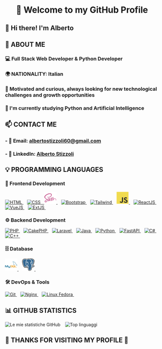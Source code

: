 <h1 align="center">🌟 Welcome to my GitHub Profile</h1>

## 👋 Hi there! I'm Alberto

## 🙋 ABOUT ME
###  💻 Full Stack Web Developer & Python Developer
###  🌍 NATIONALITY: Italian
### 🚀  Motivated and curious, always looking for new technological challenges and growth opportunities
### 📖 I'm currently studying Python and Artificial Intelligence

## 📫 CONTACT ME
### - 📧 Email: albertostizzoli60@gmail.com 
### - 🔗 LinkedIn: [Alberto Stizzoli](https://www.linkedin.com/in/alberto-stizzoli-82a676260/)

## 💡 PROGRAMMING LANGUAGES

### 🎨 Frontend Development
<a href="https://developer.mozilla.org/en-US/docs/Web/HTML">
  <img src="https://raw.githubusercontent.com/danielcranney/readme-generator/main/public/icons/skills/html5-colored.svg" width="40" alt="HTML"/> 
</a>&nbsp;&nbsp;
<a href="https://developer.mozilla.org/en-US/docs/Web/CSS">
  <img src="https://raw.githubusercontent.com/danielcranney/readme-generator/main/public/icons/skills/css3-colored.svg" width="40" alt="CSS"/>&nbsp;&nbsp;
</a>
<a href="https://sass-lang.com/documentation/">
  <img src="https://raw.githubusercontent.com/devicons/devicon/master/icons/sass/sass-original.svg" width="40" alt="SASS"/> 
</a>&nbsp;&nbsp;
<a href="https://getbootstrap.com/docs/5.3/getting-started/introduction/">
  <img src="https://raw.githubusercontent.com/danielcranney/readme-generator/main/public/icons/skills/bootstrap-colored.svg" width="40" alt="Bootstrap"/>
</a>&nbsp;&nbsp;
<a href="https://tailwindcss.com/">
  <img src="https://raw.githubusercontent.com/danielcranney/readme-generator/main/public/icons/skills/tailwindcss-colored.svg" width="40" alt="Tailwind"/> 
</a>&nbsp;&nbsp;
<a href="https://developer.mozilla.org/en-US/docs/Web/JavaScript">
  <img src="https://raw.githubusercontent.com/devicons/devicon/master/icons/javascript/javascript-original.svg" width="40" alt="JavaScript"/> 
</a>&nbsp;&nbsp;
<a href="https://react.dev/">
  <img src="https://raw.githubusercontent.com/danielcranney/readme-generator/main/public/icons/skills/react-colored.svg" width="40" alt="ReactJS"/> 
</a>&nbsp;&nbsp;
<a href="https://vuejs.org/">
  <img src="https://raw.githubusercontent.com/danielcranney/readme-generator/main/public/icons/skills/vuejs-colored.svg" width="40" alt="VueJS"/> 
</a>&nbsp;&nbsp;
<a href="https://docs.sencha.com/extjs/7.8.0/">
  <img src="https://avatars.githubusercontent.com/u/78110?s=200&v=4" width="40" alt="ExtJS"/> 
</a>&nbsp;&nbsp;

### ⚙️ Backend Development
<a href="https://www.php.net/">
  <img src="https://raw.githubusercontent.com/danielcranney/readme-generator/main/public/icons/skills/php-colored.svg" width="40" alt="PHP"/> 
</a>&nbsp;&nbsp;
<a href="https://cakephp.org/">
  <img src="https://avatars.githubusercontent.com/u/23666?s=240&v=4" width="40" alt="CakePHP"/> 
</a>&nbsp;&nbsp;
<a href="https://laravel.com/">
  <img src="https://raw.githubusercontent.com/danielcranney/readme-generator/main/public/icons/skills/laravel-colored.svg" width="40" alt="Laravel"/> 
</a>&nbsp;&nbsp;
<a href="https://www.oracle.com/java/">
  <img src="https://www.vectorlogo.zone/logos/java/java-icon.svg" width="40" alt="Java"/> 
</a>&nbsp;&nbsp;
<a href="https://www.python.org/doc/">
  <img src="https://raw.githubusercontent.com/danielcranney/readme-generator/main/public/icons/skills/python-colored.svg" width="40" alt="Python"/> 
</a>&nbsp;&nbsp;
<a href="https://fastapi.tiangolo.com/">
  <img src="https://avatars.githubusercontent.com/u/156354296?s=242&v=4" width="38" alt="FastAPI"/> 
</a>&nbsp;&nbsp;
<a href="https://learn.microsoft.com/en-us/dotnet/csharp/">
  <img src="https://upload.wikimedia.org/wikipedia/commons/thumb/b/bd/Logo_C_sharp.svg/384px-Logo_C_sharp.svg.png?20221121173824" style=" vertical-align:top;" width="40" alt="C#"/> 
</a>&nbsp;&nbsp;
<a href="https://cplusplus.com/doc/tutorial/">
  <img src="https://avatars.githubusercontent.com/u/13841574?s=242&v=4" width="40" alt="C++"/> 
</a>&nbsp;&nbsp;

### 🗄️ Database
<a href="https://www.mysql.com/it/">
  <img src="https://raw.githubusercontent.com/devicons/devicon/master/icons/mysql/mysql-original-wordmark.svg" width="40" alt="MySQL"/> 
</a>&nbsp;&nbsp;
<a href="https://www.postgresql.org/docs/">
  <img src="https://raw.githubusercontent.com/github/explore/80688e429a7d4ef2fca1e82350fe8e3517d3494d/topics/postgresql/postgresql.png?size=48" width="40" alt="PostgreSQL"/> 
</a>&nbsp;&nbsp;

### 🛠️ DevOps & Tools
<a href="https://git-scm.com/doc">
  <img src="https://cdn.jsdelivr.net/gh/homarr-labs/dashboard-icons/webp/git.webp" width="40" alt="Git"/> 
</a>&nbsp;&nbsp;
<a href="https://nginx.org/en/">
  <img src="https://cdn.jsdelivr.net/gh/homarr-labs/dashboard-icons/webp/nginx.webp" width="40" alt="Nginx"/> 
</a>&nbsp;&nbsp;
<a href="https://docs.fedoraproject.org/en-US/docs/">
  <img src="https://cdn.jsdelivr.net/gh/homarr-labs/dashboard-icons/webp/fedora.webp" width="40" alt="Linux Fedora"/> 
</a>&nbsp;&nbsp;

## 📊 GITHUB STATISTICS
<div>
  <img src="https://github-readme-stats.vercel.app/api?username=albertostizzoli&show_icons=true&theme=merko" alt="Le mie statistiche GitHub" width="51%"/> &nbsp;&nbsp;
  <img src="https://github-readme-stats.vercel.app/api/top-langs/?username=albertostizzoli&layout=compact&theme=merko" alt="Top linguaggi" width="38%"/>
</div>


## 🙏 THANKS FOR VISITING MY PROFILE 🙏
